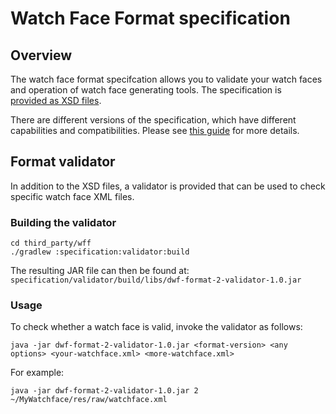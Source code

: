 # Watch Face Format specification

## Overview

The watch face format specifcation allows you to validate your watch faces and
operation of watch face generating tools. The specification is  
[provided as XSD files][xsd-files].

There are different versions of the specification, which have different
capabilities and compatibilities. Please see [this guide][wff-versions] for more
details.

## Format validator

In addition to the XSD files, a validator is provided that can be used to check
specific watch face XML files.

### Building the validator

```shell
cd third_party/wff
./gradlew :specification:validator:build
```

The resulting JAR file can then be found at: `specification/validator/build/libs/dwf-format-2-validator-1.0.jar`

### Usage

To check whether a watch face is valid, invoke the validator as follows:

```shell
java -jar dwf-format-2-validator-1.0.jar <format-version> <any options> <your-watchface.xml> <more-watchface.xml>
```

For example:

```shell
java -jar dwf-format-2-validator-1.0.jar 2 ~/MyWatchface/res/raw/watchface.xml
```

[xsd-files]: specification/documents/1
[wff-versions]: https://developer.android.com/training/wearables/wff/versions